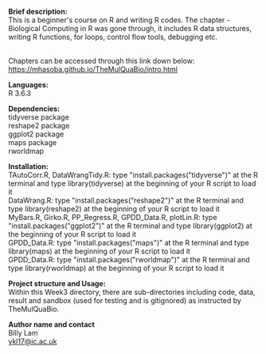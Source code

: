 **Brief description:**
<br> This is a beginner's course on R and writing R codes. The chapter - Biological Computing in R was gone through, it includes R data structures, writing R functions, for loops, control flow tools, debugging etc.

<br> Chapters can be accessed through this link down below:
<br> https://mhasoba.github.io/TheMulQuaBio/intro.html

**Languages:**
<br> R 3.6.3

**Dependencies:**
<br> tidyverse package
<br> reshape2 package
<br> ggplot2 package
<br> maps package
<br> rworldmap


**Installation:** 
<br> TAutoCorr.R, DataWrangTidy.R: type "install.packages("tidyverse")" at the R terminal and type library(tidyverse) at the beginning of your R script to load it 
<br> DataWrang.R: type "install.packages("reshape2")" at the R terminal and type library(reshape2) at the beginning of your R script to load it 
<br> MyBars.R, Girko.R, PP_Regress.R, GPDD_Data.R, plotLin.R: type "install.packages("ggplot2")" at the R terminal and type library(ggplot2) at the beginning of your R script to load it 
<br> GPDD_Data.R: type "install.packages("maps")" at the R terminal and type library(maps) at the beginning of your R script to load it 
<br> GPDD_Data.R: type "install.packages("rworldmap")" at the R terminal and type library(rworldmap) at the beginning of your R script to load it 


**Project structure and Usage:**
<br> Within this Week3 directory, there are sub-directories including code, data, result and sandbox (used for testing and is gitignored) as instructed by TheMulQuaBio.

**Author name and contact**
<br> Billy Lam
<br> ykl17@ic.ac.uk